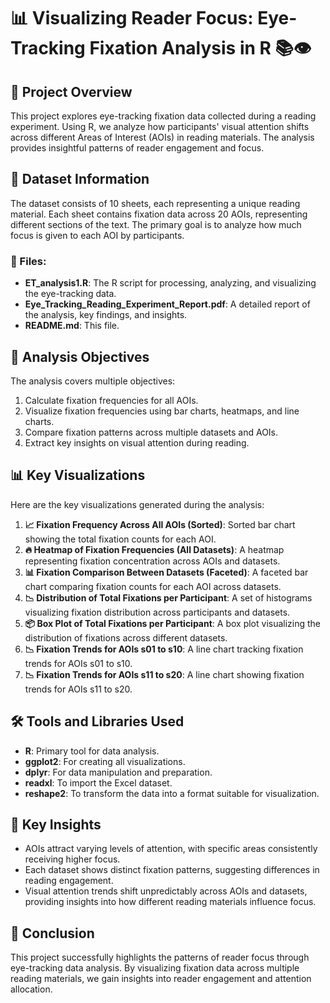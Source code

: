 # 📊 Visualizing Reader Focus: Eye-Tracking Fixation Analysis in R 📚👁️

## 🚀 Project Overview
This project explores eye-tracking fixation data collected during a reading experiment. Using R, we analyze how participants' visual attention shifts across different Areas of Interest (AOIs) in reading materials. The analysis provides insightful patterns of reader engagement and focus.

## 📁 Dataset Information
The dataset consists of 10 sheets, each representing a unique reading material. Each sheet contains fixation data across 20 AOIs, representing different sections of the text. The primary goal is to analyze how much focus is given to each AOI by participants.

### 🔗 Files:
- **ET_analysis1.R**: The R script for processing, analyzing, and visualizing the eye-tracking data.
- **Eye_Tracking_Reading_Experiment_Report.pdf**: A detailed report of the analysis, key findings, and insights.
- **README.md**: This file.

## 🎯 Analysis Objectives
The analysis covers multiple objectives:
1. Calculate fixation frequencies for all AOIs.
2. Visualize fixation frequencies using bar charts, heatmaps, and line charts.
3. Compare fixation patterns across multiple datasets and AOIs.
4. Extract key insights on visual attention during reading.

## 📊 Key Visualizations
Here are the key visualizations generated during the analysis:
1. **📈 Fixation Frequency Across All AOIs (Sorted)**: Sorted bar chart showing the total fixation counts for each AOI.
2. **🔥 Heatmap of Fixation Frequencies (All Datasets)**: A heatmap representing fixation concentration across AOIs and datasets.
3. **📊 Fixation Comparison Between Datasets (Faceted)**: A faceted bar chart comparing fixation counts for each AOI across datasets.
4. **📉 Distribution of Total Fixations per Participant**: A set of histograms visualizing fixation distribution across participants and datasets.
5. **📦 Box Plot of Total Fixations per Participant**: A box plot visualizing the distribution of fixations across different datasets.
6. **📉 Fixation Trends for AOIs s01 to s10**: A line chart tracking fixation trends for AOIs s01 to s10.
7. **📉 Fixation Trends for AOIs s11 to s20**: A line chart showing fixation trends for AOIs s11 to s20.

## 🛠️ Tools and Libraries Used
- **R**: Primary tool for data analysis.
- **ggplot2**: For creating all visualizations.
- **dplyr**: For data manipulation and preparation.
- **readxl**: To import the Excel dataset.
- **reshape2**: To transform the data into a format suitable for visualization.

## 📌 Key Insights
- AOIs attract varying levels of attention, with specific areas consistently receiving higher focus.
- Each dataset shows distinct fixation patterns, suggesting differences in reading engagement.
- Visual attention trends shift unpredictably across AOIs and datasets, providing insights into how different reading materials influence focus.

## 📝 Conclusion
This project successfully highlights the patterns of reader focus through eye-tracking data analysis. By visualizing fixation data across multiple reading materials, we gain insights into reader engagement and attention allocation.
